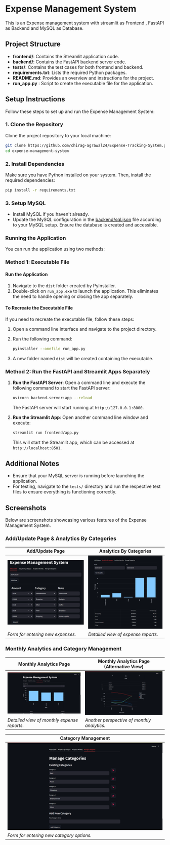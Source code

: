 # Expense Management System
This is an Expense management system with streamlit as Frontend , FastAPI as Backend and MySQL as Database.

## Project Structure

- **frontend/**: Contains the Streamlit application code.
- **backend/**: Contains the FastAPI backend server code.
- **tests/**: Contains the test cases for both frontend and backend.
- **requirements.txt**: Lists the required Python packages.
- **README.md**: Provides an overview and instructions for the project.
- **run_app.py** :  Script to create the executable file for the application.

## Setup Instructions

Follow these steps to set up and run the Expense Management System:

### 1. Clone the Repository

Clone the project repository to your local machine:

```bash
git clone https://github.com/chirag-agrawal24/Expense-Tracking-System.git
cd expense-management-system
```

### 2. Install Dependencies

Make sure you have Python installed on your system. Then, install the required dependencies:

```bash
pip install -r requirements.txt
```

### 3. Setup MySQL

- Install MySQL if you haven't already.
- Update the MySQL configuration in the [backend/sql.json](backend/sql.json) file according to your MySQL setup. Ensure the database is created and accessible.

### Running the Application

You can run the application using two methods:

### Method 1: Executable File

#### Run the Application

1. Navigate to the `dist` folder created by PyInstaller.
2. Double-click on `run_app.exe` to launch the application. This eliminates the need to handle opening or closing the app separately.

#### To Recreate the Executable File

If you need to recreate the executable file, follow these steps:

1. Open a command line interface and navigate to the project directory.
2. Run the following command:

   ```bash
   pyinstaller --onefile run_app.py
   ```

3. A new folder named `dist` will be created containing the executable.

### Method 2: Run the FastAPI and Streamlit Apps Separately

1. **Run the FastAPI Server**: 
   Open a command line and execute the following command to start the FastAPI server:

   ```bash
   uvicorn backend.server:app --reload
   ```

   The FastAPI server will start running at `http://127.0.0.1:8000`.

2. **Run the Streamlit App**: 
   Open another command line window and execute:

   ```bash
   streamlit run frontend/app.py
   ```

   This will start the Streamlit app, which can be accessed at `http://localhost:8501`.

## Additional Notes

- Ensure that your MySQL server is running before launching the application.
- For testing, navigate to the `tests/` directory and run the respective test files to ensure everything is functioning correctly.
  

## Screenshots

Below are screenshots showcasing various features of the Expense Management System.

### Add/Update Page & Analytics By Categories

| Add/Update Page                     | Analytics By Categories              |
|-------------------------------------|--------------------------------------|
| ![Add/Update](screenshots/add_update_ui.png) | ![Analytics By Categories](screenshots/analytics_by_category_ui.png) |
| *Form for entering new expenses.*   | *Detailed view of expense reports.*  |

### Monthly Analytics and Category Management

| Monthly Analytics Page              | Monthly Analytics Page (Alternative View) |
|-------------------------------------|--------------------------------------|
| ![Monthly Analytics](screenshots/monthly_analytics_ui1.png) | ![Monthly Analytics 2](screenshots/monthly_analytics_ui2.png) |
| *Detailed view of monthly expense reports.*   | *Another perspective of monthly analytics.*  |

| Category Management                  |
|--------------------------------------|
| ![Category Management](screenshots/manage_categories_ui.png) |
| *Form for entering new category options.*  |
